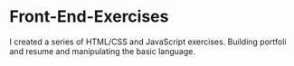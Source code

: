 # Front-End-Exercises
I created a series of HTML/CSS and JavaScript exercises. Building portfoli and resume and manipulating the basic language.
